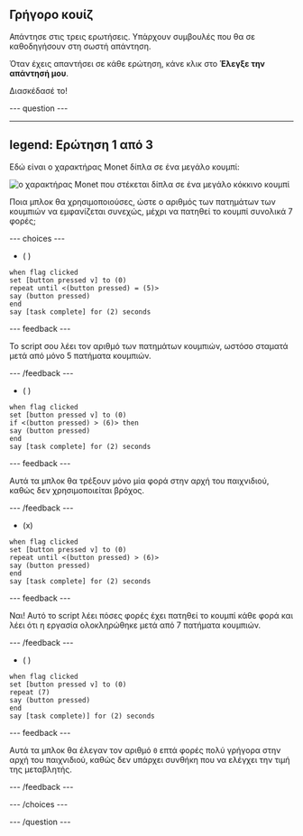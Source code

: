 ## Γρήγορο κουίζ

Απάντησε στις τρεις ερωτήσεις. Υπάρχουν συμβουλές που θα σε καθοδηγήσουν στη σωστή απάντηση.

Όταν έχεις απαντήσει σε κάθε ερώτηση, κάνε κλικ στο **Έλεγξε την απάντησή μου**.

Διασκέδασέ το!

--- question ---

---
legend: Ερώτηση 1 από 3
---

Εδώ είναι ο χαρακτήρας Monet δίπλα σε ένα μεγάλο κουμπί:

![ο χαρακτήρας Monet που στέκεται δίπλα σε ένα μεγάλο κόκκινο κουμπί](images/monet-by-button.png)

Ποια μπλοκ θα χρησιμοποιούσες, ώστε ο αριθμός των πατημάτων των κουμπιών να εμφανίζεται συνεχώς, μέχρι να πατηθεί το κουμπί συνολικά 7 φορές;


--- choices ---

- ( )

```blocks3
when flag clicked
set [button pressed v] to (0)
repeat until <(button pressed) = (5)>
say (button pressed)
end
say [task complete] for (2) seconds
```

  --- feedback ---

Το script σου λέει τον αριθμό των πατημάτων κουμπιών, ωστόσο σταματά μετά από μόνο 5 πατήματα κουμπιών.

  --- /feedback ---

- ( )

```blocks3
when flag clicked
set [button pressed v] to (0)
if <(button pressed) > (6)> then
say (button pressed)
end
say [task complete] for (2) seconds
```

  --- feedback ---

Αυτά τα μπλοκ θα τρέξουν μόνο μία φορά στην αρχή του παιχνιδιού, καθώς δεν χρησιμοποιείται βρόχος.

  --- /feedback ---

- (x)

```blocks3
when flag clicked
set [button pressed v] to (0)
repeat until <(button pressed) > (6)>
say (button pressed)
end
say [task complete] for (2) seconds
```

  --- feedback ---

Ναι! Αυτό το script λέει πόσες φορές έχει πατηθεί το κουμπί κάθε φορά και λέει ότι η εργασία ολοκληρώθηκε μετά από 7 πατήματα κουμπιών.

  --- /feedback ---

- ( )

```blocks3
when flag clicked
set [button pressed v] to (0)
repeat (7)
say (button pressed)
end
say [task complete)] for (2) seconds
```
  --- feedback ---

Αυτά τα μπλοκ θα έλεγαν τον αριθμό `0` επτά φορές πολύ γρήγορα στην αρχή του παιχνιδιού, καθώς δεν υπάρχει συνθήκη που να ελέγχει την τιμή της μεταβλητής.

  --- /feedback ---

--- /choices ---

--- /question ---
